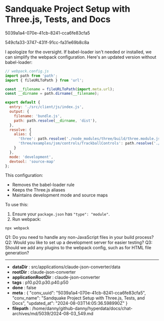 # Sandquake Project Setup with Three.js, Tests, and Docs

5039a1a4-070e-41cb-8241-cca6fe83cfa5

549cfa33-3747-431f-91cc-fa31e69b8c8a

 I apologize for the oversight. If babel-loader isn't needed or installed, we can simplify the webpack configuration. Here's an updated version without babel-loader:

```javascript
// webpack.config.js
import path from 'path';
import { fileURLToPath } from 'url';

const __filename = fileURLToPath(import.meta.url);
const __dirname = path.dirname(__filename);

export default {
  entry: './src/client/js/index.js',
  output: {
    filename: 'bundle.js',
    path: path.resolve(__dirname, 'dist'),
  },
  resolve: {
    alias: {
      'three': path.resolve('./node_modules/three/build/three.module.js'),
      'three/examples/jsm/controls/TrackballControls': path.resolve('./node_modules/three/examples/jsm/controls/TrackballControls.js')
    }
  },
  mode: 'development',
  devtool: 'source-map'
};
```

This configuration:
- Removes the babel-loader rule
- Keeps the Three.js aliases
- Maintains development mode and source maps

To use this:

1. Ensure your `package.json` has `"type": "module"`.
2. Run webpack:

```
npx webpack
```

Q1: Do you need to handle any non-JavaScript files in your build process?
Q2: Would you like to set up a development server for easier testing?
Q3: Should we add any plugins to the webpack config, such as for HTML file generation?

---

* **dataDir** : src/applications/claude-json-converter/data
* **rootDir** : claude-json-converter
* **applicationRootDir** : claude-json-converter
* **tags** : p10.p20.p30.p40.p50
* **done** : false
* **meta** : {
  "conv_uuid": "5039a1a4-070e-41cb-8241-cca6fe83cfa5",
  "conv_name": "Sandquake Project Setup with Three.js, Tests, and Docs",
  "updated_at": "2024-08-03T14:05:36.598990Z"
}
* **filepath** : /home/danny/github-danny/hyperdata/docs/chat-archives/md/5039/2024-08-03_549.md
